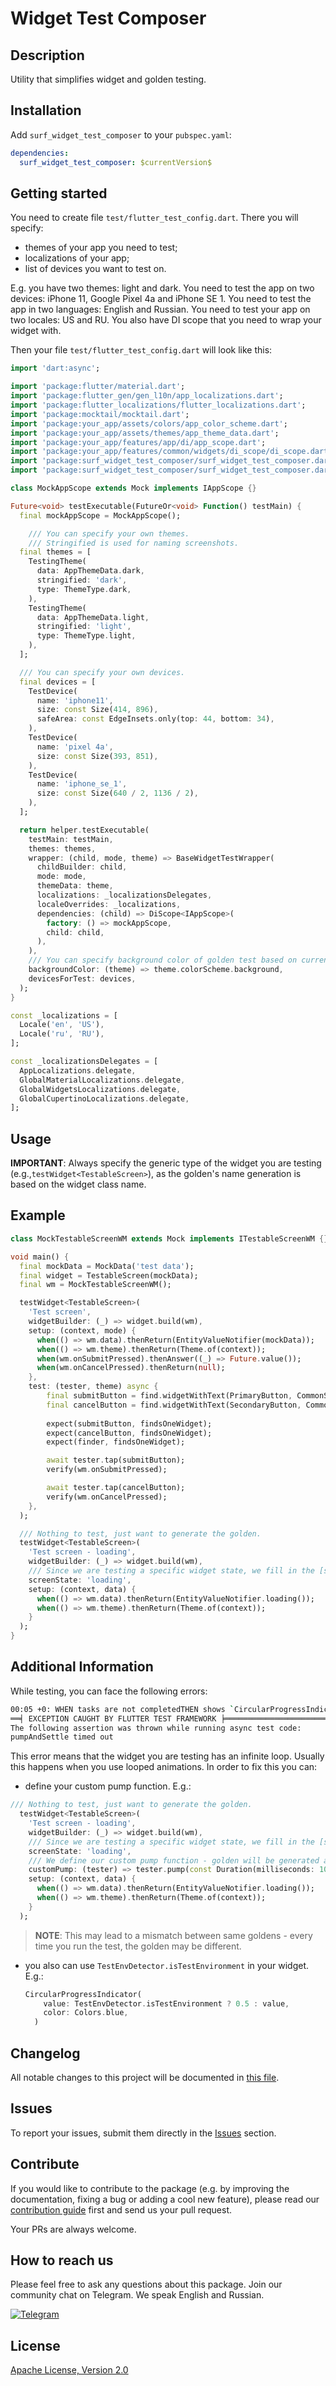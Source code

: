 # Widget Test Composer

## Description

Utility that simplifies widget and golden testing.

## Installation

Add `surf_widget_test_composer` to your `pubspec.yaml`:

```yaml
dependencies:
  surf_widget_test_composer: $currentVersion$
```

## Getting started

You need to create file `test/flutter_test_config.dart`. There you will specify:
- themes of your app you need to test;
- localizations of your app;
- list of devices you want to test on.

E.g. you have two themes: light and dark. You need to test the app on two devices: iPhone 11, Google Pixel 4a and iPhone SE 1. You need to test the app in two languages: English and Russian. You need to test your app on two locales: US and RU. You also have DI scope that you need to wrap your widget with.

Then your file `test/flutter_test_config.dart` will look like this:

```dart
import 'dart:async';

import 'package:flutter/material.dart';
import 'package:flutter_gen/gen_l10n/app_localizations.dart';
import 'package:flutter_localizations/flutter_localizations.dart';
import 'package:mocktail/mocktail.dart';
import 'package:your_app/assets/colors/app_color_scheme.dart';
import 'package:your_app/assets/themes/app_theme_data.dart';
import 'package:your_app/features/app/di/app_scope.dart';
import 'package:your_app/features/common/widgets/di_scope/di_scope.dart';
import 'package:surf_widget_test_composer/surf_widget_test_composer.dart';
import 'package:surf_widget_test_composer/surf_widget_test_composer.dart' as helper;

class MockAppScope extends Mock implements IAppScope {}

Future<void> testExecutable(FutureOr<void> Function() testMain) {
  final mockAppScope = MockAppScope();

    /// You can specify your own themes.
    /// Stringified is used for naming screenshots.
  final themes = [
    TestingTheme(
      data: AppThemeData.dark,
      stringified: 'dark',
      type: ThemeType.dark,
    ),
    TestingTheme(
      data: AppThemeData.light,
      stringified: 'light',
      type: ThemeType.light,
    ),
  ];

  /// You can specify your own devices.
  final devices = [
    TestDevice(
      name: 'iphone11',
      size: const Size(414, 896),
      safeArea: const EdgeInsets.only(top: 44, bottom: 34),
    ),
    TestDevice(
      name: 'pixel 4a',
      size: const Size(393, 851),
    ),
    TestDevice(
      name: 'iphone_se_1',
      size: const Size(640 / 2, 1136 / 2),
    ),
  ];

  return helper.testExecutable(
    testMain: testMain,
    themes: themes,
    wrapper: (child, mode, theme) => BaseWidgetTestWrapper(
      childBuilder: child,
      mode: mode,
      themeData: theme,
      localizations: _localizationsDelegates,
      localeOverrides: _localizations,
      dependencies: (child) => DiScope<IAppScope>(
        factory: () => mockAppScope,
        child: child,
      ),
    ),
    /// You can specify background color of golden test based on current theme.
    backgroundColor: (theme) => theme.colorScheme.background,
    devicesForTest: devices,
  );
}

const _localizations = [
  Locale('en', 'US'),
  Locale('ru', 'RU'),
];

const _localizationsDelegates = [
  AppLocalizations.delegate,
  GlobalMaterialLocalizations.delegate,
  GlobalWidgetsLocalizations.delegate,
  GlobalCupertinoLocalizations.delegate,
];

```

## Usage

**IMPORTANT**: Always specify the generic type of the widget you are testing (e.g.,`testWidget<TestableScreen>`), as the golden's name generation is based on the widget class name.

## Example

```dart
class MockTestableScreenWM extends Mock implements ITestableScreenWM {}

void main() {
  final mockData = MockData('test data');
  final widget = TestableScreen(mockData);
  final wm = MockTestableScreenWM();

  testWidget<TestableScreen>(
    'Test screen',
    widgetBuilder: (_) => widget.build(wm),
    setup: (context, mode) {
      when(() => wm.data).thenReturn(EntityValueNotifier(mockData));
      when(() => wm.theme).thenReturn(Theme.of(context));
      when(wm.onSubmitPressed).thenAnswer((_) => Future.value());
      when(wm.onCancelPressed).thenReturn(null);
    },
    test: (tester, theme) async {
        final submitButton = find.widgetWithText(PrimaryButton, CommonStrings.submitButton);
        final cancelButton = find.widgetWithText(SecondaryButton, CommonStrings.cancelButton);
        
        expect(submitButton, findsOneWidget);
        expect(cancelButton, findsOneWidget);
        expect(finder, findsOneWidget);

        await tester.tap(submitButton);
        verify(wm.onSubmitPressed);

        await tester.tap(cancelButton);
        verify(wm.onCancelPressed);
    },
  );

  /// Nothing to test, just want to generate the golden.
  testWidget<TestableScreen>(
    'Test screen - loading',
    widgetBuilder: (_) => widget.build(wm),
    /// Since we are testing a specific widget state, we fill in the [screenState] property.
    screenState: 'loading',
    setup: (context, data) {
      when(() => wm.data).thenReturn(EntityValueNotifier.loading());
      when(() => wm.theme).thenReturn(Theme.of(context));
    }
  );
}
```

## Additional Information

While testing, you can face the following errors:
```sh
00:05 +0: WHEN tasks are not completedTHEN shows `CircularProgressIndicator`                                                                                                                                
══╡ EXCEPTION CAUGHT BY FLUTTER TEST FRAMEWORK ╞════════════════════════════════════════════════════
The following assertion was thrown while running async test code:
pumpAndSettle timed out
```

This error means that the widget you are testing has an infinite loop. Usually this happens when you use looped animations. In order to fix this you can: 
- define your custom pump function. E.g.:
```dart
/// Nothing to test, just want to generate the golden.
  testWidget<TestableScreen>(
    'Test screen - loading',
    widgetBuilder: (_) => widget.build(wm),
    /// Since we are testing a specific widget state, we fill in the [screenState] property.
    screenState: 'loading',
    /// We define our custom pump function - golden will be generated after 100 milliseconds no matter animation is finished or not.
    customPump: (tester) => tester.pump(const Duration(milliseconds: 100)),
    setup: (context, data) {
      when(() => wm.data).thenReturn(EntityValueNotifier.loading());
      when(() => wm.theme).thenReturn(Theme.of(context));
    }
  );
```
> **NOTE**: This may lead to a mismatch between same goldens - every time you run the test, the golden may be different.

- you also can use `TestEnvDetector.isTestEnvironment` in your widget. E.g.:
  ```dart
  CircularProgressIndicator(
      value: TestEnvDetector.isTestEnvironment ? 0.5 : value,
      color: Colors.blue,
    )
  ```

## Changelog

All notable changes to this project will be documented in [this file](./CHANGELOG.md).

## Issues

To report your issues, submit them directly in the [Issues](https://github.com/surfstudio/flutter-surf-widget-test-composer/issues) section.

## Contribute

If you would like to contribute to the package (e.g. by improving the documentation, fixing a bug or adding a cool new feature), please read our [contribution guide](./CONTRIBUTING.md) first and send us your pull request.

Your PRs are always welcome.

## How to reach us

Please feel free to ask any questions about this package. Join our community chat on Telegram. We speak English and Russian.

[![Telegram](https://img.shields.io/badge/chat-on%20Telegram-blue.svg)](https://t.me/SurfGear)

## License

[Apache License, Version 2.0](https://www.apache.org/licenses/LICENSE-2.0)